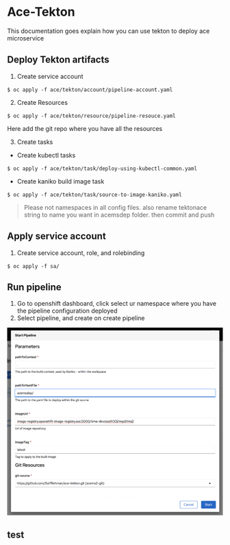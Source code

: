 # Ace-Tekton
This documentation goes explain how you can use tekton to deploy ace microservice 


## Deploy Tekton artifacts

1. Create service account 
```
$ oc apply -f ace/tekton/account/pipeline-account.yaml
```

2.  Create Resources

```
$ oc apply -f ace/tekton/resource/pipeline-resouce.yaml
```

Here add the git repo where you have all the resources

3. Create tasks

* Create kubectl tasks

```
$ oc apply -f ace/tekton/task/deploy-using-kubectl-common.yaml
```

* Create kaniko build image task

```
$ oc apply -f ace/tekton/task/source-to-image-kaniko.yaml
```

> Please not namespaces in all config files. also rename tektonace string to name you want in acemsdep folder. then commit and push 

## Apply service account
1. Create service account, role, and rolebinding

```
$ oc apply -f sa/
```

## Run pipeline
1. Go to openshift dashboard, click select ur namespace where you have the pipeline configuration deployed 
2. Select pipeline, and create on create pipeline 

![alt text](1.png)

## test
